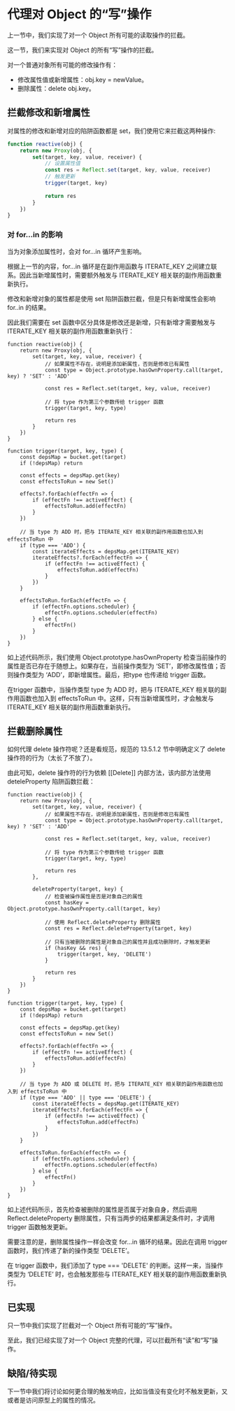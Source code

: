 # 代理对 Object 的“写”操作
上一节中，我们实现了对一个 Object 所有可能的读取操作的拦截。

这一节，我们来实现对 Object 的所有“写”操作的拦截。

对一个普通对象所有可能的修改操作有：
* 修改属性值或新增属性：obj.key = newValue。
* 删除属性：delete obj.key。

## 拦截修改和新增属性
对属性的修改和新增对应的陷阱函数都是 set，我们使用它来拦截这两种操作:
```js
function reactive(obj) {
    return new Proxy(obj, {
        set(target, key, value, receiver) {
            // 设置属性值
            const res = Reflect.set(target, key, value, receiver)
            // 触发更新
            trigger(target, key)
            
            return res
        }
    })
}
```

### 对 for...in 的影响
当为对象添加属性时，会对 for...in 循环产生影响。

根据上一节的内容，for...in 循环是在副作用函数与 ITERATE_KEY 之间建立联系。因此当新增属性时，需要额外触发与 ITERATE_KEY 相关联的副作用函数重新执行。

修改和新增对象的属性都是使用 set 陷阱函数拦截，但是只有新增属性会影响 for..in 的结果。

因此我们需要在 set 函数中区分具体是修改还是新增，只有新增才需要触发与 ITERATE_KEY 相关联的副作用函数重新执行：
```js{3-4,8-9,28-36}
function reactive(obj) {
    return new Proxy(obj, {
        set(target, key, value, receiver) {
            // 如果属性不存在，说明是添加新属性，否则是修改已有属性
            const type = Object.prototype.hasOwnProperty.call(target, key) ? 'SET' : 'ADD'

            const res = Reflect.set(target, key, value, receiver)

            // 将 type 作为第三个参数传给 trigger 函数
            trigger(target, key, type)

            return res
        }
    })
}

function trigger(target, key, type) {
    const depsMap = bucket.get(target)
    if (!depsMap) return

    const effects = depsMap.get(key)
    const effectsToRun = new Set()

    effects?.forEach(effectFn => {
        if (effectFn !== activeEffect) {
            effectsToRun.add(effectFn)
        }
    })

    // 当 type 为 ADD 时，把与 ITERATE_KEY 相关联的副作用函数也加入到 effectsToRun 中
    if (type === 'ADD') {
        const iterateEffects = depsMap.get(ITERATE_KEY)
        iterateEffects?.forEach(effectFn => {
            if (effectFn !== activeEffect) {
                effectsToRun.add(effectFn)
            }
        })
    }
    
    effectsToRun.forEach(effectFn => {
        if (effectFn.options.scheduler) {
            effectFn.options.scheduler(effectFn)
        } else {
            effectFn()
        }
    })
}
```
如上述代码所示，我们使用 Object.prototype.hasOwnProperty 检查当前操作的属性是否已存在于随想上。如果存在，当前操作类型为 ‘SET’，即修改属性值；否则操作类型为 ‘ADD’，即新增属性。最后，把type 也传递给 trigger 函数。

在trigger 函数中，当操作类型 type 为  ADD 时，把与 ITERATE_KEY 相关联的副作用函数也加入到 effectsToRun 中。这样，只有当新增属性时，才会触发与 ITERATE_KEY 相关联的副作用函数重新执行。

## 拦截删除属性
如何代理 delete 操作符呢？还是看规范，规范的 13.5.1.2 节中明确定义了 delete 操作符的行为（太长了不放了）。

由此可知，delete 操作符的行为依赖 [[Delete]] 内部方法，该内部方法使用 deteleProperty 陷阱函数拦截：
```js{15-28,46-47}
function reactive(obj) {
    return new Proxy(obj, {
        set(target, key, value, receiver) {
            // 如果属性不存在，说明是添加新属性，否则是修改已有属性
            const type = Object.prototype.hasOwnProperty.call(target, key) ? 'SET' : 'ADD'

            const res = Reflect.set(target, key, value, receiver)

            // 将 type 作为第三个参数传给 trigger 函数
            trigger(target, key, type)

            return res
        },

        deleteProperty(target, key) {
            // 检查被操作属性是否是对象自己的属性
            const hasKey = Object.prototype.hasOwnProperty.call(target, key)

            // 使用 Reflect.deleteProperty 删除属性
            const res = Reflect.deleteProperty(target, key)

            // 只有当被删除的属性是对象自己的属性并且成功删除时，才触发更新
            if (hasKey && res) {
                trigger(target, key, 'DELETE')
            }

            return res
        }
    })
}

function trigger(target, key, type) {
    const depsMap = bucket.get(target)
    if (!depsMap) return

    const effects = depsMap.get(key)
    const effectsToRun = new Set()

    effects?.forEach(effectFn => {
        if (effectFn !== activeEffect) {
            effectsToRun.add(effectFn)
        }
    })

    // 当 type 为 ADD 或 DELETE 时，把与 ITERATE_KEY 相关联的副作用函数也加入到 effectsToRun 中
    if (type === 'ADD' || type === 'DELETE') {
        const iterateEffects = depsMap.get(ITERATE_KEY)
        iterateEffects?.forEach(effectFn => {
            if (effectFn !== activeEffect) {
                effectsToRun.add(effectFn)
            }
        })
    }
    
    effectsToRun.forEach(effectFn => {
        if (effectFn.options.scheduler) {
            effectFn.options.scheduler(effectFn)
        } else {
            effectFn()
        }
    })
}
```
如上述代码所示，首先检查被删除的属性是否属于对象自身，然后调用 Reflect.deleteProperty 删除属性，只有当两步的结果都满足条件时，才调用 trigger 函数触发更新。

需要注意的是，删除属性操作一样会改变 for...in 循环的结果。因此在调用 trigger 函数时，我们传递了新的操作类型 ‘DELETE’。

在 trigger 函数中，我们添加了 type === 'DELETE' 的判断。这样一来，当操作类型为 ‘DELETE’ 时，也会触发那些与  ITERATE_KEY 相关联的副作用函数重新执行。

## 已实现
只一节中我们实现了拦截对一个 Object 所有可能的“写”操作。

至此，我们已经实现了对一个 Object 完整的代理，可以拦截所有“读”和“写”操作。

## 缺陷/待实现
下一节中我们将讨论如何更合理的触发响应，比如当值没有变化时不触发更新，又或者是访问原型上的属性的情况。